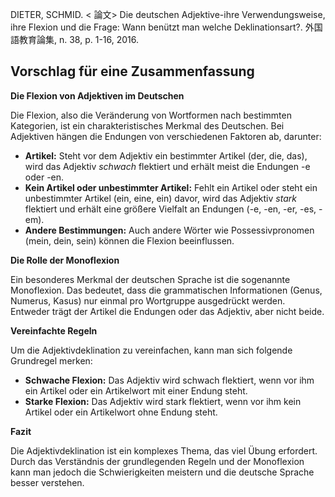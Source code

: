DIETER, SCHMID. < 論文> Die deutschen Adjektive-ihre Verwendungsweise, ihre Flexion und die Frage: Wann benützt man welche Deklinationsart?. 外国語教育論集, n. 38, p. 1-16, 2016. 

## Vorschlag für eine Zusammenfassung

**Die Flexion von Adjektiven im Deutschen**

Die Flexion, also die Veränderung von Wortformen nach bestimmten Kategorien, ist ein charakteristisches Merkmal des Deutschen. Bei Adjektiven hängen die Endungen von verschiedenen Faktoren ab, darunter:

* **Artikel:** Steht vor dem Adjektiv ein bestimmter Artikel (der, die, das), wird das Adjektiv *schwach* flektiert und erhält meist die Endungen -e oder -en.
* **Kein Artikel oder unbestimmter Artikel:** Fehlt ein Artikel oder steht ein unbestimmter Artikel (ein, eine, ein) davor, wird das Adjektiv *stark* flektiert und erhält eine größere Vielfalt an Endungen (-e, -en, -er, -es, -em).
* **Andere Bestimmungen:** Auch andere Wörter wie Possessivpronomen (mein, dein, sein) können die Flexion beeinflussen.


**Die Rolle der Monoflexion**

Ein besonderes Merkmal der deutschen Sprache ist die sogenannte Monoflexion. Das bedeutet, dass die grammatischen Informationen (Genus, Numerus, Kasus) nur einmal pro Wortgruppe ausgedrückt werden. Entweder trägt der Artikel die Endungen oder das Adjektiv, aber nicht beide.

**Vereinfachte Regeln**

Um die Adjektivdeklination zu vereinfachen, kann man sich folgende Grundregel merken:

* **Schwache Flexion:** Das Adjektiv wird schwach flektiert, wenn vor ihm ein Artikel oder ein Artikelwort mit einer Endung steht.
* **Starke Flexion:** Das Adjektiv wird stark flektiert, wenn vor ihm kein Artikel oder ein Artikelwort ohne Endung steht.

**Fazit**

Die Adjektivdeklination ist ein komplexes Thema, das viel Übung erfordert. Durch das Verständnis der grundlegenden Regeln und der Monoflexion kann man jedoch die Schwierigkeiten meistern und die deutsche Sprache besser verstehen.
